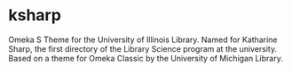 # ksharp
Omeka S Theme for the University of Illinois Library. Named for Katharine Sharp, the first directory of the Library Science program at the university. Based on a theme for Omeka Classic by the University of Michigan Library.
